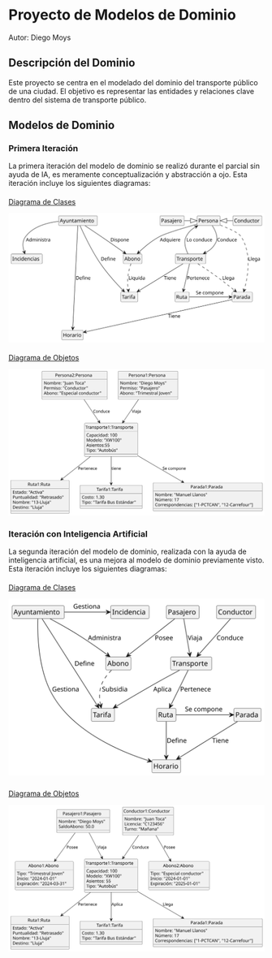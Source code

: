 # Proyecto de Modelos de Dominio

Autor: Diego Moys

## Descripción del Dominio

Este proyecto se centra en el modelado del dominio del transporte público de una ciudad. El objetivo es representar las entidades y relaciones clave dentro del sistema de transporte público.

## Modelos de Dominio

### Primera Iteración

La primera iteración del modelo de dominio se realizó durante el parcial sin ayuda de IA, es meramente conceptualización y abstracción a ojo. Esta iteración incluye los siguientes diagramas:

####
[Diagrama de Clases](modelosUML/modeloDeDominioExamenParcial/diagramaClases.puml)

![Diagrama de Clases](images/diagramaClasesParcial.svg)
####
[Diagrama de Objetos](modelosUML/modeloDeDominioExamenParcial/diagramaObjetos.puml)

![Diagrama de Objetos](images/diagramaObjetosParcial.svg)

### Iteración con Inteligencia Artificial

La segunda iteración del modelo de dominio, realizada con la ayuda de inteligencia artificial, es una mejora al modelo de dominio previamente visto. Esta iteración incluye los siguientes diagramas:

#### 
[Diagrama de Clases](modelosUML/modeloDeDominioIteracionGPT/diagramaDeClases.puml)

![Diagrama de Clases](images/diagramaClasesIteracionGPT.svg)
##### 
[Diagrama de Objetos](modelosUML/modeloDeDominioIteracionGPT/diagramaObjetos.puml)

![Diagrama de Objetos](images/diagramaObjetosIteracionGPT.svg)
